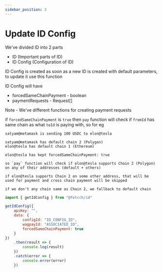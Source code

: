 ```yaml
---
sidebar_position: 3
---
```


# Update ID Config

We've divided ID into 2 parts

- ID (Important parts of ID)
- ID Config (Configuration of ID)

ID Config is created as soon as a new ID is created with default parameters, to update it use this function

ID Config will have

- forcedSameChainPayment - boolean
- paymentRequests - Request[]

Note - We've different functions for creating payment requests

if `forcedSameChainPayment` is `true` then `pay` function will check if `fromId` has same chain as what `toId` is paying with, so for eg

```
satyam@metamask is sending 100 USDC to elon@tesla

satyam@metamask has default chain 2 (Polygon)
elon@tesla has default chain 1 (Ethereum)

elon@tesla has kept forcedSameChainPayment: true

so `pay` function will check if elon@tesla supports Chain 2 (Polygon) on any of their addresses (default + others)

if elon@tesla supports Chain 2 on some other address, that will be used for payment and cross chain payment will be skipped

if we don't any chain same as Chain 2, we fallback to default chain
```

```js
import { getIdConfig } from "@fetcch/id"

getIdConfig({
    apiKey: "",
    data: {
        configId: "ID_CONFIG_ID",
        wagpayId: "ASSOCIATED_ID",
        forcedSameChainPayment: true
    }
})
    .then(result => {
        console.log(result)
    })
    .catch(error => {
        console.error(error)
    })
```